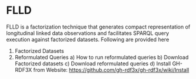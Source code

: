 FLLD
========

FLLD is a factorization technique that generates compact representation of longitudinal linked data observations and facilitates SPARQL query execution against factorized datasets. 
Following are provided here
 1. Factorized Datasets
 2. Reformulated Queries
	a) How to run reformulated queries
	b) Download Factorized datasets
	c) Download reformulated queries
	d) Install GH-RDF3X from Website: https://github.com/gh-rdf3x/gh-rdf3x/wiki/Install
